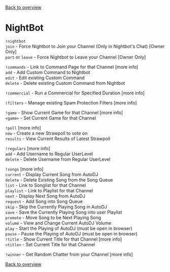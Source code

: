 [Back to overview](/README.md)

# NightBot

`!nightbot`  
`join` - Force Nightbot to Join your Channel (Only in Nightbot's Chat) [Owner Only]  
`part` or `leave` - Force Nightbot to Leave your Channel [Owner Only]  

`!commands` - Link to Command Page for that Channel [more info]  
`add` - Add Custom Command to Nightbot  
`edit` - Edit existing Custom Command  
`delete` - Delete existing Custom Command from Nightbot  

`!commercial` - Run a Commercial for Specified Duration [more info]  

`!filters` - Manage existing Spam Protection Filters [more info]  

`!game` - Show Current Game for that Channel [more info]  
`<game>` - Set Current Game for that Channel  

`!poll` [more info]  
`new` - Create a new Strawpoll to vote on  
`results` - View Current Results of Latest Strawpoll  

`!regulars` [more info]  
`add` - Add Username to Regular UserLevel  
`delete` - Delete Username from Regular UserLevel  

`!songs` [more info]  
`current` - Display Current Song from AutoDJ  
`delete` - Delete Existing Song from the Song Queue  
`list` - Link to Songlist for that Channel  
`playlist` - Link to Playlist for that Channel  
`next` - Display Next Song from AutoDJ  
`request` - Add Song into Song Queue  
`skip` - Skip the Currently Playing Song in AutoDJ  
`save` - Save the Currently Playing Song into user Playlist  
`promote` - Move Song to be Next Playing Song  
`volume` - View and Change Current AutoDJ Volume  
`play` - Start the Playing of AutoDJ (must be open in browser)  
`pause` - Pause the Playing of AutoDJ (must be open in browser)  
`!title` - Show Current Title for that Channel [more info]  
`<title>` - Set Current Title for that Channel  

`!winner` - Get Random Chatter from your Channel [more info]  

[Back to overview](/README.md)
